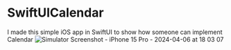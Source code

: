 # SwiftUICalendar
I made this simple iOS app in SwiftUI to show how someone can implement Calendar
![Simulator Screenshot - iPhone 15 Pro - 2024-04-06 at 18 03 07](https://github.com/angelosstaboulis/SwiftUICalendar/assets/79055304/be3f4931-99ed-46d1-b8b9-bd08616de004)
